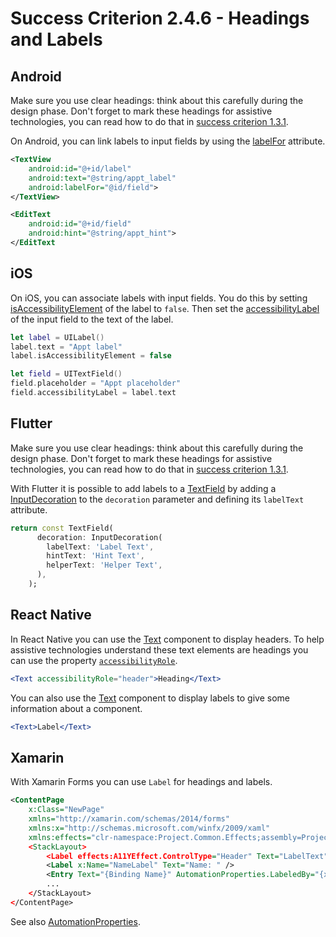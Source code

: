 # Success Criterion 2.4.6 - Headings and Labels

## Android

Make sure you use clear headings: think about this carefully during the design phase. Don't forget to mark these headings for assistive technologies, you can read how to do that in [success criterion 1.3.1](1.3.1.md).

On Android, you can link labels to input fields by using the [labelFor](https://developer.android.com/reference/android/view/View#setLabelFor(int)) attribute.

```xml
<TextView
    android:id="@+id/label"
    android:text="@string/appt_label"
    android:labelFor="@id/field">
</TextView>

<EditText
    android:id="@+id/field"
    android:hint="@string/appt_hint">
</EditText
```

## iOS

On iOS, you can associate labels with input fields. You do this by setting [isAccessibilityElement](https://developer.apple.com/documentation/objectivec/nsobject/1615141-isaccessibilityelement) of the label to `false`. Then set the [accessibilityLabel](https://developer.apple.com/documentation/objectivec/nsobject/1615181-accessibilitylabel) of the input field to the text of the label.

```swift
let label = UILabel()
label.text = "Appt label"
label.isAccessibilityElement = false

let field = UITextField()
field.placeholder = "Appt placeholder"
field.accessibilityLabel = label.text
```

## Flutter

Make sure you use clear headings: think about this carefully during the design phase. Don't forget to mark these headings for assistive technologies, you can read how to do that in [success criterion 1.3.1](1.3.1.md).

With Flutter it is possible to add labels to a [TextField](https://api.flutter.dev/flutter/material/TextField-class.html) by adding a [InputDecoration](https://api.flutter.dev/flutter/material/InputDecoration-class.html) to the `decoration` parameter and defining its `labelText` attribute.

```dart
return const TextField(
      decoration: InputDecoration(
        labelText: 'Label Text',
        hintText: 'Hint Text',
        helperText: 'Helper Text',
      ),
    );
```

## React Native

In React Native you can use the [Text](https://reactnative.dev/docs/text) component to display headers. To help assistive technologies understand these text elements are headings you can use the property [`accessibilityRole`](https://reactnative.dev/docs/accessibility#accessibilityrole).

```jsx
<Text accessibilityRole="header">Heading</Text>
```

You can also use the [Text](https://reactnative.dev/docs/text) component to display labels to give some information about a component.

```jsx
<Text>Label</Text>
```

## Xamarin

With Xamarin Forms you can use `Label` for headings and labels.

```xml
<ContentPage
    x:Class="NewPage"
    xmlns="http://xamarin.com/schemas/2014/forms"
    xmlns:x="http://schemas.microsoft.com/winfx/2009/xaml"
    xmlns:effects="clr-namespace:Project.Common.Effects;assembly=Project.Common"
    <StackLayout>
        <Label effects:A11YEffect.ControlType="Header" Text="LabelText"/>
        <Label x:Name="NameLabel" Text="Name: " />
        <Entry Text="{Binding Name}" AutomationProperties.LabeledBy="{x:Reference NameLabel}" />    
        ...
    </StackLayout>
</ContentPage>
```

See also [AutomationProperties](https://docs.microsoft.com/en-us/xamarin/xamarin-forms/app-fundamentals/accessibility/automation-properties).
